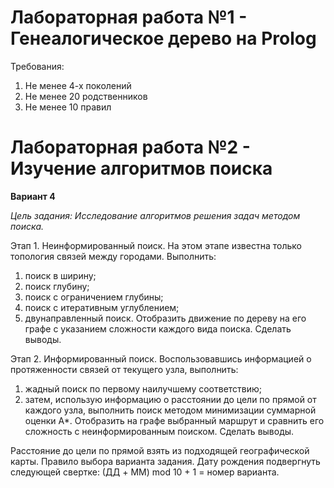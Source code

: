 # Лабораторная работа №1 - Генеалогическое дерево на Prolog

Требования:
1. Не менее 4-х поколений
2. Не менее 20 родственников
3. Не менее 10 правил

# Лабораторная работа №2 - Изучение алгоритмов поиска
**Вариант 4**

_Цель задания: Исследование алгоритмов решения задач методом поиска._

Этап 1. Неинформированный поиск. На этом этапе известна только
топология связей между городами. Выполнить:
1) поиск в ширину;
2) поиск глубину;
3) поиск с ограничением глубины;
4) поиск с итеративным углублением;
5) двунаправленный поиск.
Отобразить движение по дереву на его графе с указанием сложности
каждого вида поиска. Сделать выводы.

Этап 2. Информированный поиск. Воспользовавшись информацией о
протяженности связей от текущего узла, выполнить:
1) жадный поиск по первому наилучшему соответствию;
2) затем, использую информацию о расстоянии до цели по прямой от
каждого узла, выполнить поиск методом минимизации суммарной оценки
А*.
Отобразить на графе выбранный маршрут и сравнить его сложность с
неинформированным поиском. Сделать выводы.

Расстояние до цели по прямой взять из подходящей географической карты.
Правило выбора варианта задания. Дату рождения подвергнуть следующей
свертке: (ДД + MM) mod 10 + 1 = номер варианта.